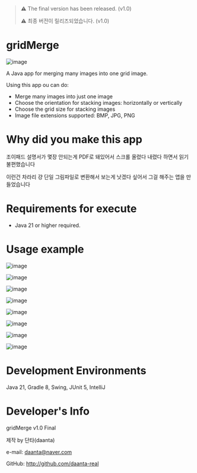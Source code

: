 
> ⚠️ The final version has been released. (v1.0)
>
> ⚠️ 최종 버전이 릴리즈되었습니다. (v1.0)


# gridMerge

![image](https://github.com/daanta-real/gridMerge/assets/84055731/55267d0c-44cf-4c75-8b0d-819ea39a164e)

A Java app for merging many images into one grid image.

Using this app ou can do:

- Merge many images into just one image
- Choose the orientation for stacking images: horizontally or vertically
- Choose the grid size for stacking images
- Image file extensions supported: BMP, JPG, PNG

# Why did you make this app

조이패드 설명서가 몇장 안되는게 PDF로 돼있어서 스크롤 올렸다 내렸다 하면서 읽기 불편했습니다

이런건 차라리 걍 단일 그림파일로 변환해서 보는게 낫겠다 싶어서 그걸 해주는 앱을 만들었습니다

# Requirements for execute

- Java 21 or higher required.

# Usage example

![image](https://github.com/daanta-real/gridMerge/assets/84055731/c0321975-c8db-4a5d-b1fe-c9ce57b97cf4)

![image](https://github.com/daanta-real/gridMerge/assets/84055731/cbf1f999-68ee-4c01-9ed4-6b56ae91c666)

![image](https://github.com/daanta-real/gridMerge/assets/84055731/a7f6279b-f77b-42fd-94aa-38c64bd0f466)

![image](https://github.com/daanta-real/gridMerge/assets/84055731/2c131d40-d829-4bf6-9b13-6f7c7f1d5d28)

![image](https://github.com/daanta-real/gridMerge/assets/84055731/035aa52f-cdc2-4b50-ba2f-21fc1b06529c)

![image](https://github.com/daanta-real/gridMerge/assets/84055731/1ba8b3f6-9115-41ac-8a83-eeb15f230df8)

![image](https://github.com/daanta-real/gridMerge/assets/84055731/3c65df06-e1f2-438b-b4c9-fd639fb1a5b4)

![image](https://github.com/daanta-real/gridMerge/assets/84055731/8e9df3a5-bc63-46b0-99b8-53770b79239e)


# Development Environments

Java 21, Gradle 8, Swing, JUnit 5, IntelliJ

# Developer's Info

gridMerge v1.0 Final

제작 by 단타(daanta)

e-mail: daanta@naver.com

GitHub: http://github.com/daanta-real
